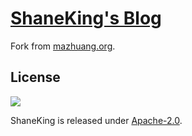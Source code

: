 # [ShaneKing's Blog][]
Fork from [mazhuang.org][].

## License
[![][license img]][license]

ShaneKing is released under [Apache-2.0][].


[ShaneKing's Blog]: http://shaneking.org/
[mazhuang.org]: http://github.com/mzlogin/mzlogin.github.io

[Apache-2.0]: https://opensource.org/licenses/Apache-2.0
[license]:LICENSE
[license img]:https://img.shields.io/badge/License-Apache--2.0-blue.svg
